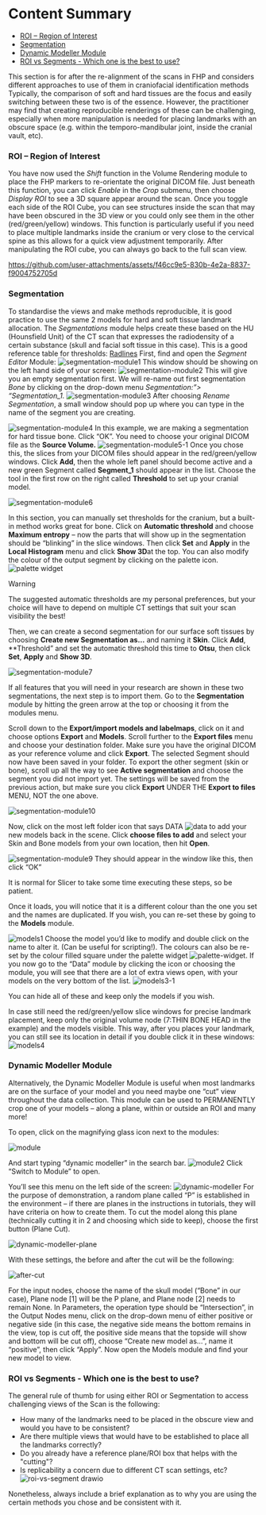 # Content Summary
- [ROI – Region of Interest](#roi--region-of-interest)
- [Segmentation](#segmentation)
- [Dynamic Modeller Module](#dynamic-modeller-module)
- [ROI vs Segments - Which one is the best to use?](#roi-vs-segments---which-one-is-the-best-to-use)


This section is for after the re-alignment of the scans in FHP and considers different approaches to use of them in craniofacial identification methods Typically, the comparison of soft and hard tissues are the focus and easily switching between these two is of the essence. However, the practitioner may find that creating reproducible renderings of these can be challenging, especially when more manipulation is needed for placing landmarks with an obscure space (e.g. within the temporo-mandibular joint, inside the cranial vault, etc). 

### ROI – Region of Interest
You have now used the _Shift_ function in the Volume Rendering module to place the FHP markers to re-orientate the original DICOM file. Just beneath this function, you can click _Enable_ in the _Crop_ submenu, then choose _Display ROI_ to see a 3D square appear around the scan. Once you toggle each side of the ROI Cube, you can see structures inside the scan that may have been obscured in the 3D view or you could only see them in the other (red/green/yellow) windows. This function is particularly useful if you need to place multiple landmarks inside the cranium or very close to the cervical spine as this allows for a quick view adjustment temporarily. After manipulating the ROI cube, you can always go back to the full scan view.

https://github.com/user-attachments/assets/f46cc9e5-830b-4e2a-8837-f9004752705d

### Segmentation

To standardise the views and make methods reproducible, it is good practice to use the same 2 models for hard and soft tissue landmark allocation. The _Segmentations_ module helps create these based on the HU (Hounsfield Unit) of the CT scan that expresses the radiodensity of a certain substance (skull and facial soft tissue in this case). This is a good reference table for thresholds: [Radlines](https://radlines.org/Hounsfield_unit)
First, find and open the _Segment Editor_ Module:
![segmentation-module1](https://github.com/user-attachments/assets/9de05983-9fed-45da-9863-0939c4af3849)
This window should be showing on the left hand side of your screen:
![segmentation-module2](https://github.com/user-attachments/assets/bc2cce77-0c6a-4536-8bfe-467683976cd9)
This will give you an empty segmentation first. We will re-name out first segmentation _Bone_ by clicking on the drop-down menu _Segmentation:”> “Segmentation_1._
![segmentation-module3](https://github.com/user-attachments/assets/e229a8c3-df90-4206-9721-04e22bb0e83f)
After choosing _Rename Segmentation_, a small window should pop up where you can type in the name of the segment you are creating.

![segmentation-module4](https://github.com/user-attachments/assets/d2f43bb7-cb43-45de-9ea8-78b316774ffb)
In this example, we are making a segmentation for hard tissue bone. Click “OK”.  You need to choose your original DICOM file as the **Source Volume.**
![segmentation-module5-1](https://github.com/user-attachments/assets/a5cbf10d-d5aa-48b7-b8c8-c65c1225ec2e)
Once you chose this, the slices from your DICOM files should appear in the red/green/yellow windows. Click **Add**, then the whole left panel should become active and a new green Segment called **Segment_1** should appear in the list. Choose the tool in the first row on the right called **Threshold** to set up your cranial model.

![segmentation-module6](https://github.com/user-attachments/assets/fa5b3e00-8cd5-48e4-bede-19605249e774)

In this section, you can manually set thresholds for the cranium, but a built-in method works great for bone. Click on **Automatic threshold** and choose **Maximum entropy** – now the parts that will show up in the segmentation should be “blinking” in the slice windows. Then click **Set** and **Apply** in the **Local Histogram** menu and click **Show 3D**at the top. You can also modify the colour of the output segment by clicking on the palette icon. ![palette  widget](https://github.com/user-attachments/assets/5451df67-7c7c-40f8-a415-0552d2e3eccf)

> [!WARNING]
> The suggested automatic thresholds are my personal preferences, but your choice will have to depend on multiple CT settings that suit your scan visibility the best!

Then, we can create a second segmentation for our surface soft tissues by choosing **Create new Segmentation as…** and naming it **Skin**. Click **Add**, **Threshold” and set the automatic threshold this time to **Otsu**, then click **Set**, **Apply** and **Show 3D**.

![segmentation-module7](https://github.com/user-attachments/assets/102e726f-e694-4adf-9608-8406df2fb30b)

If all features that you will need in your research are shown in these two segmentations, the next step is to import them. Go to the **Segmentation** module by hitting the green arrow at the top or choosing it from the modules menu.

Scroll down to the **Export/import models and labelmaps**, click on it and choose options **Export** and **Models**. Scroll further to the **Export files** menu and choose your destination folder. Make sure you have the original DICOM as your reference volume and click **Export**. The selected Segment should now have been saved in your folder. To export the other segment (skin or bone), scroll up all the way to see **Active segmentation** and choose the segment you did not import yet. The settings will be saved from the previous action, but make sure you click **Export** UNDER THE **Export to files** MENU, NOT the one above.

![segmentation-module10](https://github.com/user-attachments/assets/b0622c0d-1b05-435c-b964-b9f94bab4483)

Now, click on the most left folder icon that says DATA  ![data](https://github.com/user-attachments/assets/f11c5b84-7d1a-48de-9d2f-cc2b5dc1a09c) to add your new models back in the scene. Click **choose files to add** and select your Skin and Bone models from your own location, then hit **Open**.

![segmentation-module9](https://github.com/user-attachments/assets/ca64ca30-b6e8-49ac-8b4c-2304844795f8)
They should appear in the window like this, then click “OK”

 It is normal for Slicer to take some time executing these steps, so be patient.

Once it loads, you will notice that it is a different colour than the one you set and the names are duplicated. If you wish, you can re-set these by going to the **Models** module. 

![models1](https://github.com/user-attachments/assets/7f2b6ed3-1a27-4af4-9da5-9640e76dce36)
Choose the model you’d like to modify and double click on the name to alter it. (Can be useful for scripting!). The colours can also be re-set by the colour filled square under the palette widget   ![palette-widget](https://github.com/user-attachments/assets/ce740608-621b-4bbb-a4c5-734eeaa48d5c). 
If you now go to the “Data” module by clicking the icon or choosing the module, you will see that there are a lot of extra views open, with your models on the very bottom of the list.
![models3-1](https://github.com/user-attachments/assets/03190df3-9d65-4189-be23-78bd91c8cae0)

You can hide all of these and keep only the models if you wish.

In case still need the red/green/yellow slice windows for precise landmark placement, keep only the original volume node (7:THIN BONE HEAD in the example) and the models visible. This way, after you places your landmark, you can still see its location in detail if you double click it in these windows:
![models4](https://github.com/user-attachments/assets/8ed2e231-ccd5-4812-889e-442f55bc29aa)


### Dynamic Modeller Module

Alternatively, the Dynamic Modeller Module is useful when most landmarks are on the surface of your model and you need maybe one “cut” view throughout the data collection. This module can be used to PERMANENTLY crop one of your models – along a plane, within or outside an ROI and many more! 

To open, click on the magnifying glass icon next to the modules: 

![module](https://github.com/user-attachments/assets/08aeb820-240a-4cfd-a9c7-01d017c09c36)

And start typing “dynamic modeller” in the search bar.
![module2](https://github.com/user-attachments/assets/c9dfd153-3c8b-4e99-82a2-8ed83320aec7)
Click “Switch to Module” to open. 

You’ll see this menu on the left side of the screen: 
![dynamic-modeller](https://github.com/user-attachments/assets/035ea262-8235-4665-8c4d-c3df49945944)
For the purpose of demonstration, a random plane called “P” is established in the environment – if there are planes in the instructions in tutorials, they will have criteria on how to create them. To cut the model along this plane (technically cutting it in 2 and choosing which side to keep), choose the first button (Plane Cut).

![dynamic-modeller-plane](https://github.com/user-attachments/assets/07e65389-426c-4167-83ab-26187e8a6f55)

With these settings, the before and after the cut will be the following: 

![after-cut](https://github.com/user-attachments/assets/18cffcf9-5073-4489-92c2-46b4ec893843)

For the input nodes, choose the name of the skull model (“Bone” in our case), Plane node [1] will be the P plane, and Plane node [2] needs to remain None. In Parameters, the operation type should be “Intersection”, in the Output Nodes menu, click on the drop-down menu of either positive or negative side (in this case, the negative side means the bottom remains in the view, top is cut off, the positive side means that the topside will show and bottom will be cut off), choose “Create new model as…”, name it “positive”, then click “Apply”. Now open the Models module and find your new model to view. 

 ### ROI vs Segments - Which one is the best to use? 
The general rule of thumb for using either ROI or Segmentation to access challenging views of the Scan is the following: 

- How many of the landmarks need to be placed in the obscure view and would you have to be consistent? 
- Are there multiple views that would have to be established to place all the landmarks correctly?
- Do you already have a reference plane/ROI box that helps with the "cutting"?
- Is replicability a concern due to different CT scan settings, etc? 
![roi-vs-segment drawio](https://github.com/user-attachments/assets/1a453097-70b7-4fb2-bde6-e5df495ad7e1)

Nonetheless, always include a brief explanation as to why you are using the certain methods you chose and be consistent with it. 


